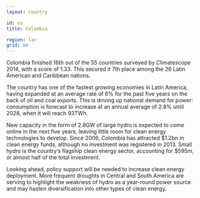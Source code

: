 ```yaml
---
layout: country

id: co
title: Colombia

region: lac
grid: on
---
```

Colombia finished 16th out of the 55 countries surveyed by Climatescope 2014, with a score of 1.33. This secured it 7th place among the 26 Latin American and Caribbean nations.

The country has one of the fastest growing economies in Latin America, having expanded at an average rate of 6% for the past five years on the back of oil and coal exports. This is driving up national demand for power: consumption is forecast to increase at an annual average of 2.8% until 2028, when it will reach 93TWh.

New capacity in the form of 2.8GW of large hydro is expected to come online in the next five years, leaving little room for clean energy technologies to develop. Since 2006, Colombia has attracted $1.2bn in clean energy funds, although no investment was registered in 2013. Small hydro is the country’s flagship clean energy sector, accounting for $595m, or almost half of the total investment.

Looking ahead, policy support will be needed to increase clean energy deployment. More frequent droughts in Central and South America are serving to highlight the weakness of hydro as a year-round power source and may hasten diversification into other types of clean energy.